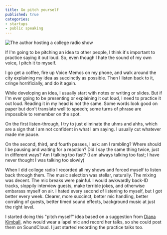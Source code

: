 ```yaml
---
title: Go pitch yourself
published: true
categories:
- startups
- public speaking
---
```


![The author hosting a college radio show](https://dl.dropboxusercontent.com/s%2Fjw31wfpwg0gsjxj%2Fdubs-wnyu.png)

If I'm going to be pitching an idea to other people, I think it's important to practice saying it out loud. So, even though I hate the sound of my own voice, I pitch it to myself.

I go get a coffee, fire up Voice Memos on my phone, and walk around the city explaining my idea as succinctly as possible. Then I listen back to it, cringe horrificially, and do it again. 

While developing an idea, I usually start with notes or writing or slides. But if I'm ever going to be presenting or explaining it out loud, I need to practice it out loud. Reading it in my head is not the same. Some words look good on paper but don't translate well to speech; some turns of phrase are impossible to remember on the spot.

On the first listen-through, I try to just eliminate the uhms and ahhs, which are a sign that I am not confident in what I am saying. I usually cut whatever made me pause.

On the second, third, and fourth passes, I ask: am I rambling? Where should I be pausing and waiting for a reaction? Did I say the same thing twice, just in different ways? Am I talking too fast? (I am always talking too fast; I have never thought I was talking too slowly)

When I did college radio I recorded all my shows and forced myself to listen back through them. The music selection was stellar, naturally. The mixing was decent. The mic breaks were painful. I would awkwardly back-ID tracks, sloppily interview guests, make terrible jokes, and otherwise embarass myself on air. I hated every second of listening to myself, but I got better every week. Clearer, more succinct, better mic handling, better corraling of guests, better timed sound effects, background music at just the right level. 

I started doing this "pitch myself" idea based on a suggestion from [Diana Kimball](https://twitter.com/dianakimball), who would wear a lapel mic and record her talks, so she could post them on SoundCloud. I just started recording the practice talks too. 
